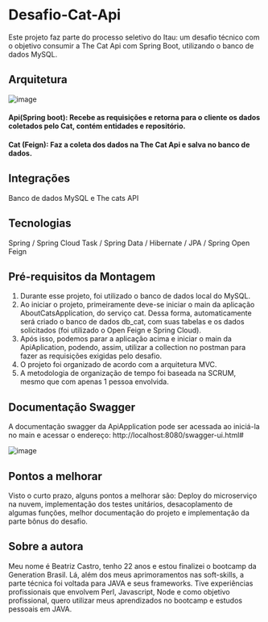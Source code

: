 # Desafio-Cat-Api

Este projeto faz parte do processo seletivo do Itau: um desafio técnico com o objetivo consumir a The Cat Api com Spring Boot, utilizando o banco de dados MySQL.

## Arquitetura

![image](https://user-images.githubusercontent.com/88193030/169151059-17189b8c-07ea-474b-8b28-6c00410a3b0e.png)

#### Api(Spring boot): Recebe as requisições e retorna para o cliente os dados coletados pelo Cat, contém entidades e repositório.
#### Cat (Feign): Faz a coleta dos dados na The Cat Api e salva no banco de dados.

## Integrações

Banco de dados MySQL e The cats API

## Tecnologias
Spring / Spring Cloud Task / Spring Data / Hibernate / JPA / Spring Open Feign

## Pré-requisitos da Montagem

1. Durante esse projeto, foi utilizado o banco de dados local do MySQL. 
2. Ao iniciar o projeto, primeiramente deve-se iniciar o main da aplicação AboutCatsApplication, do serviço cat. Dessa forma, automaticamente será criado o banco de dados db_cat, com suas tabelas e os dados solicitados (foi utilizado o Open Feign e Spring Cloud).
3. Após isso, podemos parar a aplicação acima e iniciar o main da ApiAplication, podendo, assim, utilizar a collection no postman para fazer as requisições exigidas pelo desafio.
4. O projeto foi organizado de acordo com a arquitetura MVC.
5. A metodologia de organização de tempo foi baseada na SCRUM, mesmo que com apenas 1 pessoa envolvida.

## Documentação Swagger

A documentação swagger da ApiApplication pode ser acessada ao iniciá-la no main e acessar o endereço: http://localhost:8080/swagger-ui.html#

![image](https://user-images.githubusercontent.com/88193030/169170606-961a389a-d20e-4bfb-9f02-7160721d87f7.png)


## Pontos a melhorar

Visto o curto prazo, alguns pontos a melhorar são: Deploy do microserviço na nuvem, implementação dos testes unitários, desacoplamento de algumas funções, melhor documentação do projeto e implementação da parte bônus do desafio.

## Sobre a autora

Meu nome é Beatriz Castro, tenho 22 anos e estou finalizei o bootcamp da Generation Brasil. Lá, além dos meus aprimoramentos nas soft-skills, a parte técnica foi voltada para JAVA e seus frameworks. Tive experiências profissionais que envolvem Perl, Javascript, Node e como objetivo profissional, quero utilizar meus aprendizados no bootcamp e estudos pessoais em JAVA. 



